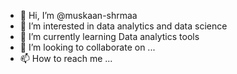 - 👋 Hi, I’m @muskaan-shrmaa
- 👀 I’m interested in data analytics and data science
- 🌱 I’m currently learning Data analytics tools
- 💞️ I’m looking to collaborate on ...
- 📫 How to reach me ...

<!---
muskaan-shrmaa/muskaan-shrmaa is a ✨ special ✨ repository because its `README.md` (this file) appears on your GitHub profile.
You can click the Preview link to take a look at your changes.
--->
